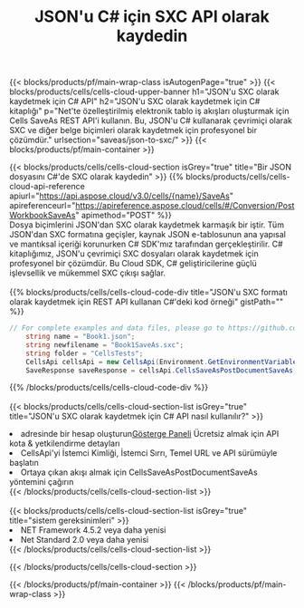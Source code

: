 ﻿---
title:  JSON'u C# için SXC API olarak kaydedin
description:  JSON biçim dosyasını SXC biçim dosyası olarak kaydetmek için Aspose.Cells Cloud SDK for C#'i kullanma.
url: /tr/net/saveas/json-to-sxc/
---
{{< blocks/products/pf/main-wrap-class isAutogenPage="true" >}}
{{< blocks/products/cells/cells-cloud-upper-banner h1="JSON\'u SXC olarak kaydetmek için C# API" h2="JSON\'u SXC olarak kaydetmek için C# kitaplığı" p="Net\'te özelleştirilmiş elektronik tablo iş akışları oluşturmak için Cells SaveAs REST API\'i kullanın. Bu, JSON\'u C# kullanarak çevrimiçi olarak SXC ve diğer belge biçimleri olarak kaydetmek için profesyonel bir çözümdür." urlsection="saveas/json-to-sxc/" >}}
{{< blocks/products/pf/main-container >}}

{{< blocks/products/cells/cells-cloud-section isGrey="true" title="Bir JSON dosyasını C#\'de SXC olarak kaydedin" >}}
{{% blocks/products/cells/cells-cloud-api-reference apiurl="https://api.aspose.cloud/v3.0/cells/{name}/SaveAs" apireferenceurl="https://apireference.aspose.cloud/cells/#/Conversion/PostWorkbookSaveAs" apimethod="POST" %}}
<br/>
Dosya biçimlerini JSON'dan SXC olarak kaydetmek karmaşık bir iştir. Tüm JSON'dan SXC formatına geçişler, kaynak JSON e-tablosunun ana yapısal ve mantıksal içeriği korunurken C# SDK'mız tarafından gerçekleştirilir. C# kitaplığımız, JSON'u çevrimiçi SXC dosyaları olarak kaydetmek için profesyonel bir çözümdür. Bu Cloud SDK, C# geliştiricilerine güçlü işlevsellik ve mükemmel SXC çıkışı sağlar.
<br/>
<br/>
{{% blocks/products/cells/cells-cloud-code-div title="JSON\'u SXC formatı olarak kaydetmek için REST API kullanan C#\'deki kod örneği" gistPath="" %}}
  
```cs
// For complete examples and data files, please go to https://github.com/aspose-cells-cloud/aspose-cells-cloud-dotnet/
    string name = "Book1.json";
    string newfilename = "Book1SaveAs.sxc";
    string folder = "CellsTests";
    CellsApi cellsApi = new CellsApi(Environment.GetEnvironmentVariable("ProductClientId"), Environment.GetEnvironmentVariable("ProductClientSecret"));
    SaveResponse saveResponse = cellsApi.CellsSaveAsPostDocumentSaveAs(name, null, newfilename, null,null,folder);
```
  
{{% /blocks/products/cells/cells-cloud-code-div %}}
<br/>
<br/>
{{< blocks/products/cells/cells-cloud-section-list isGrey="true" title="JSON\'u SXC olarak kaydetmek için C# API nasıl kullanılır?" >}}
<li> adresinde bir hesap oluşturun<a href="https://dashboard.aspose.cloud/">Gösterge Paneli</a> Ücretsiz almak için API kota & yetkilendirme detayları</li>
<li>CellsApi'yi İstemci Kimliği, İstemci Sırrı, Temel URL ve API sürümüyle başlatın</li>
<li>Ortaya çıkan akışı almak için CellsSaveAsPostDocumentSaveAs yöntemini çağırın</li>
{{< /blocks/products/cells/cells-cloud-section-list >}}
<br/>
<br/>
{{< blocks/products/cells/cells-cloud-section-list isGrey="true" title="sistem gereksinimleri" >}}
<li>NET Framework 4.5.2 veya daha yenisi</li>
<li>Net Standard 2.0 veya daha yenisi</li>
{{< /blocks/products/cells/cells-cloud-section-list >}}

{{< /blocks/products/cells/cells-cloud-section >}}

{{< /blocks/products/pf/main-container >}}
{{< /blocks/products/pf/main-wrap-class >}}
